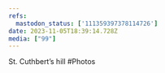 ```yaml
---
refs:
  mastodon_status: ['111359397378114726']
date: 2023-11-05T18:39:14.728Z
media: ["99"]
---
```


St. Cuthbert’s hill #Photos
